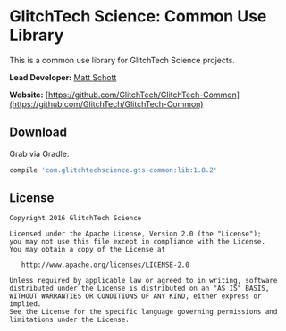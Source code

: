 GlitchTech Science: Common Use Library
======================================

This is a common use library for GlitchTech Science projects.

**Lead Developer:** [Matt Schott](glitchtechscience@gmail.com)

**Website:** [https://github.com/GlitchTech/GlitchTech-Common](https://github.com/GlitchTech/GlitchTech-Common)

[//]: # "./gradlew install"

[//]: # "./gradlew bintrayUpload"


Download
--------

Grab via Gradle:
```groovy
compile 'com.glitchtechscience.gts-common:lib:1.8.2'
```

License
--------

    Copyright 2016 GlitchTech Science

    Licensed under the Apache License, Version 2.0 (the "License");
    you may not use this file except in compliance with the License.
    You may obtain a copy of the License at

       http://www.apache.org/licenses/LICENSE-2.0

    Unless required by applicable law or agreed to in writing, software
    distributed under the License is distributed on an "AS IS" BASIS,
    WITHOUT WARRANTIES OR CONDITIONS OF ANY KIND, either express or implied.
    See the License for the specific language governing permissions and
    limitations under the License.
